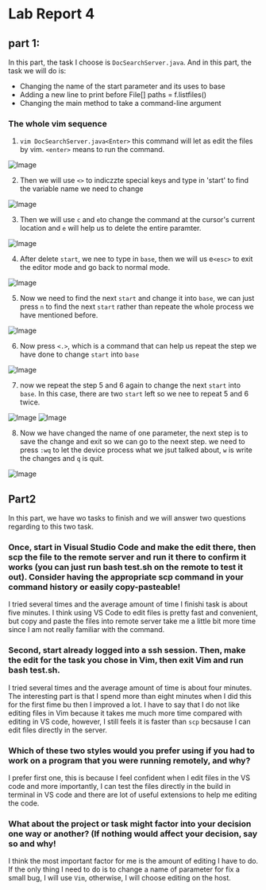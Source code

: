 # Lab Report 4

## part 1:

In this part, the task I choose is `DocSearchServer.java`. And in this part, the task we will do is:
* Changing the name of the start parameter and its uses to base
* Adding a new line to print before File[] paths = f.listfiles()
* Changing the main method to take a command-line argument

### The whole vim sequence

1. `vim DocSearchServer.java<Enter>`
this command will let as edit the files by vim. 
`<enter>` means to run the command. 

![Image](./image1.png)

2. Then we will use `<>` to indiczzte special keys and type in 'start' to find the variable name we need to change

![Image](./image2.png)

3. Then we will use ` c ` and ` e `to change the command at the cursor's current location and ` e ` will help us to delete the entire paramter.  

![Image](./image3.png)

4. After delete `start`, we nee to type in `base`, then we will us e`<esc>` to exit the editor mode and go back to normal mode. 

![Image](./image5.png)


5. Now we need to find the next ` start ` and change it into ` base `, we can just press ` n ` to find the next ` start ` rather than repeate the whole process we have mentioned before. 

![Image](./image6.png)

6. Now press `<.>`, which is a command that can help us repeat the step we have done to change ` start ` into ` base `


![Image](./image7.png)

7. now we repeat the step 5 and 6 again to change the next ` start ` into ` base `. 
In this case, there are two  ` start `  left so we nee to repeat 5 and 6 twice. 

![Image](./image8.png)
![Image](./image9.png)



8.  Now we have changed the name of one parameter, the next step is to save the change and exit so we can go to the neext step. we need to press `:wq` to let the device process what we jsut talked about, ` w ` is write the changes and ` q ` is quit. 

![Image](./image4.png)

## Part2
In this part, we have wo tasks to finish and we will answer two questions regarding to this two task. 

### Once, start in Visual Studio Code and make the edit there, then scp the file to the remote server and run it there to confirm it works (you can just run bash test.sh on the remote to test it out). Consider having the appropriate scp command in your command history or easily copy-pasteable!

I tried several times and the average amount of time I finishi task is about five minutes. I think using VS Code to edit files is pretty fast and convenient, but copy and paste the files into remote server take me a little bit more time since I am not really familiar with the command. 

### Second, start already logged into a ssh session. Then, make the edit for the task you chose in Vim, then exit Vim and run bash test.sh.

I tried several times and the average amount of time is about four minutes. The interesting part is that I spend more than eight minutes when I did this for the first fime bu then I improved a lot. I have to say that I do not like editing files in Vim because it takes me much more time compared with editing in VS code, however, I still feels it is faster than ` scp ` becsause I can edit files directly in the server. 


### Which of these two styles would you prefer using if you had to work on a program that you were running remotely, and why?


I prefer first one, this is because I feel confident when I edit files in the VS code and more importantly, I can test the files directly in the build in terminal in VS code and there are lot of useful extensions to help me editing the code. 

### What about the project or task might factor into your decision one way or another? (If nothing would affect your decision, say so and why!


I think the most important factor for me is the amount of editing I have to do. If the only thing I need to do is to change a name of parameter for fix a small bug, I will use `Vim`, otherwise, I will choose editing on the host. 